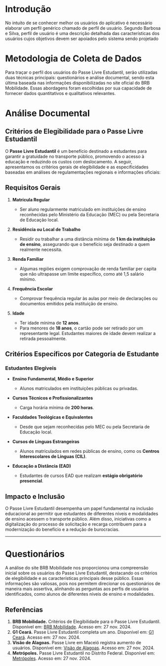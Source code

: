 # Introdução

No intuito de se conhecer melhor os usuários do aplicativo é necessário elaborar um perfil genérico chamado de perfil de usuário. Segundo Barbosa e Silva, perfil de usuário é uma descrição detalhada das características dos usuários cujos objetivos devem ser apoiados pelo sistema sendo projetado

# Metodologia de Coleta de Dados

Para traçar o perfil dos usuários do Passe Livre Estudantil, serão utilizadas duas técnicas principais: questionários e análise documental, sendo esta última baseada nas informações disponibilizadas no site oficial do BRB Mobilidade. Essas abordagens foram escolhidas por sua capacidade de fornecer dados quantitativos e qualitativos relevantes.

# Análise Documental

## Critérios de Elegibilidade para o Passe Livre Estudantil

O **Passe Livre Estudantil** é um benefício destinado a estudantes para garantir a gratuidade no transporte público, promovendo o acesso à educação e reduzindo os custos com deslocamento. A seguir, apresentamos os critérios gerais de elegibilidade e as especificidades baseadas em análises de regulamentações regionais e informações oficiais:

## Requisitos Gerais

1. **Matrícula Regular**
   - Ser aluno regularmente matriculado em instituições de ensino reconhecidas pelo Ministério da Educação (MEC) ou pela Secretaria de Educação local.

2. **Residência ou Local de Trabalho**
   - Residir ou trabalhar a uma distância mínima de **1 km da instituição de ensino**, assegurando que o benefício seja destinado a quem realmente necessita.

3. **Renda Familiar**
   - Algumas regiões exigem comprovação de renda familiar per capita que não ultrapasse um limite específico, como até 1,5 salário mínimo.

4. **Frequência Escolar**
   - Comprovar frequência regular às aulas por meio de declarações ou documentos emitidos pela instituição de ensino.

5. **Idade**
   - Ter idade mínima de **12 anos**.  
   - Para menores de **18 anos**, o cartão pode ser retirado por um representante legal. Estudantes maiores de idade devem realizar a retirada pessoalmente.

## Critérios Específicos por Categoria de Estudante

### Estudantes Elegíveis

- **Ensino Fundamental, Médio e Superior**  
  - Alunos matriculados em instituições públicas ou privadas.  

- **Cursos Técnicos e Profissionalizantes**
  - Carga horária mínima de **200 horas**.

- **Faculdades Teológicas e Equivalentes**
  - Desde que sejam reconhecidas pelo MEC ou pela Secretaria de Educação local.

- **Cursos de Línguas Estrangeiras**
  - Alunos matriculados em redes públicas de ensino, como os **Centros Interescolares de Línguas (CIL)**.

- **Educação a Distância (EAD)**
  - Estudantes de cursos EAD que realizam **estágio obrigatório presencial**.

## Impacto e Inclusão

O Passe Livre Estudantil desempenha um papel fundamental na inclusão educacional ao permitir que estudantes de diferentes níveis e modalidades de ensino acessem o transporte público. Além disso, iniciativas como a digitalização do processo de solicitação e recarga contribuem para a modernização do benefício e a redução de burocracias.

---


# Questionários

A análise do site BRB Mobilidade nos proporcionou uma compreensão inicial sobre os usuários do Passe Livre Estudantil, destacando os critérios de elegibilidade e as características principais desse público. Essas informações são valiosas, pois nos permitem direcionar os questionários de maneira mais assertiva, alinhando as perguntas aos perfis de usuários identificados, como alunos de diferentes níveis de ensino e modalidades.

## Referências

1. **BRB Mobilidade.** Critérios de Elegibilidade para o Passe Livre Estudantil. Disponível em: [BRB Mobilidade](https://brbmobilidade.com.br). Acesso em: 27 nov. 2024.
2. **G1 Ceará.** Passe Livre Estudantil completa um ano. Disponível em: [G1 Ceará](https://g1.globo.com/ce/ceara/noticia/2024/11/19/passe-livre-estudantil-completa-um-ano-sem-previsao-de-expansao-que-havia-sido-prometido.ghtml). Acesso em: 27 nov. 2024.
3. **Visão de Alagoas.** Passe Livre em Maceió registra aumento de usuários. Disponível em: [Visão de Alagoas](https://visaodealagoas.com.br/home/passe-livre-prefeitura-de-maceio-registra-aumento-de-9079-nos-usuarios-ativos-ensino-superior-e-o-nivel-mais-beneficiado-com-a-politica-publica-de-transporte). Acesso em: 27 nov. 2024.
4. **Metrópoles.** Passe Livre Estudantil no Distrito Federal. Disponível em: [Metrópoles](https://www.metropoles.com/distrito-federal/transporte-df/a-nova-realidade-do-passe-estudantil-no-df-simples-e-sem-filas). Acesso em: 27 nov. 2024.